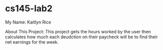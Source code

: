 # cs145-lab2

My Name: Kaitlyn Rice

About This Project: This project gets the hours worked by the user then calculates how much each deudction on their paycheck will be to find their net earnings for the week.
